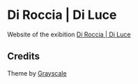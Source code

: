 # Di Roccia | Di Luce

Website of the exibition [Di Roccia | Di Luce](http://www.dirocciadiluce.it)

## Credits

Theme by [Grayscale](http://startbootstrap.com/template-overviews/grayscale/)